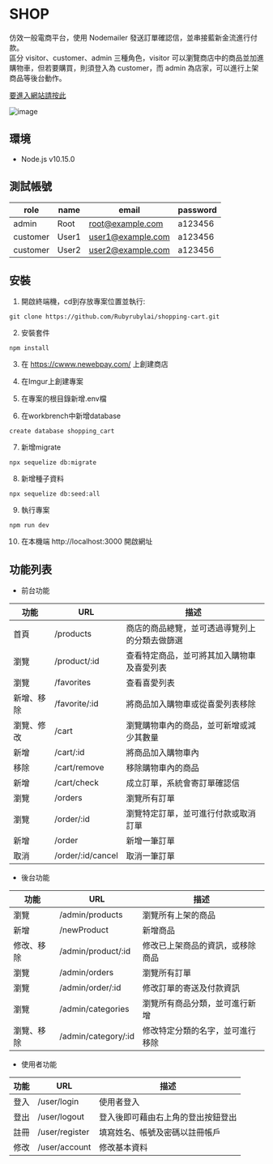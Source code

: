 # SHOP
仿效一般電商平台，使用 Nodemailer 發送訂單確認信，並串接藍新金流進行付款。  
區分 visitor、customer、admin 三種角色，visitor 可以瀏覽商店中的商品並加進購物車，但若要購買，則須登入為 customer，而 admin 為店家，可以進行上架商品等後台動作。

[要進入網站請按此](https://morning-brushlands-96269.herokuapp.com/)

![image](https://github.com/Rubyrubylai/shopping-cart/blob/feature/order/picture/SHOP.PNG)

## 環境
+ Node.js v10.15.0

## 測試帳號

|role|name|email|password|
|----|----|-----|--------|
|admin|Root|root@example.com|a123456|
|customer|User1|user1@example.com|a123456|
|customer|User2|user2@example.com|a123456|

## 安裝
1. 開啟終端機，cd到存放專案位置並執行:
```
git clone https://github.com/Rubyrubylai/shopping-cart.git
```

2. 安裝套件
```
npm install
```

3. 在 https://cwww.newebpay.com/ 上創建商店

4. 在Imgur上創建專案

5. 在專案的根目錄新增.env檔

6. 在workbrench中新增database
```
create database shopping_cart
```

7. 新增migrate
```
npx sequelize db:migrate
```

8. 新增種子資料
```
npx sequelize db:seed:all
```

9. 執行專案
```
npm run dev
```

10. 在本機端 http://localhost:3000 開啟網址

## 功能列表
+ 前台功能

|功能|URL|描述|
|----|---|----|
|首頁|/products|商店的商品總覽，並可透過導覽列上的分類去做篩選|
|瀏覽|/product/:id|查看特定商品，並可將其加入購物車及喜愛列表|
|瀏覽|/favorites|查看喜愛列表|
|新增、移除|/favorite/:id|將商品加入購物車或從喜愛列表移除||
|瀏覽、修改|/cart|瀏覽購物車內的商品，並可新增或減少其數量|
|新增|/cart/:id|將商品加入購物車內|
|移除|/cart/remove|移除購物車內的商品|
|新增|/cart/check|成立訂單，系統會寄訂單確認信|
|瀏覽|/orders|瀏覽所有訂單|
|瀏覽|/order/:id|瀏覽特定訂單，並可進行付款或取消訂單|
|新增|/order|新增一筆訂單|
|取消|/order/:id/cancel|取消一筆訂單|

+ 後台功能

|功能|URL|描述|
|----|---|----|
|瀏覽|/admin/products|瀏覽所有上架的商品|
|新增|/newProduct|新增商品|
|修改、移除|/admin/product/:id|修改已上架商品的資訊，或移除商品|
|瀏覽|/admin/orders|瀏覽所有訂單|
|瀏覽|/admin/order/:id|修改訂單的寄送及付款資訊|
|瀏覽|/admin/categories|瀏覽所有商品分類，並可進行新增|
|瀏覽、移除|/admin/category/:id|修改特定分類的名字，並可進行移除|

+ 使用者功能

|功能|URL|描述|
|----|---|----|
|登入|/user/login|使用者登入|
|登出|/user/logout|登入後即可藉由右上角的登出按鈕登出|
|註冊|/user/register|填寫姓名、帳號及密碼以註冊帳戶|
|修改|/user/account|修改基本資料|